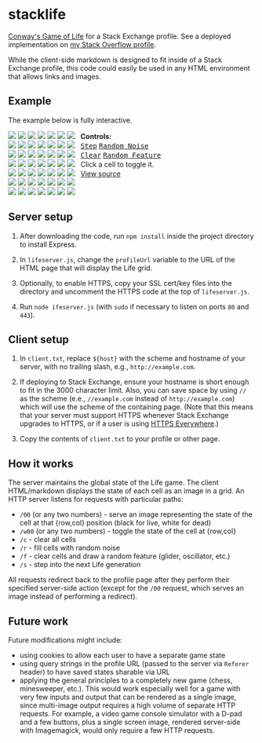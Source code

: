 stacklife
=========

[Conway's Game of Life](https://en.wikipedia.org/wiki/Conway%27s_game_of_life) for a Stack Exchange profile. See a deployed implementation on [my Stack Overflow profile](http://www.stackoverflow.com/users/710446/apsillers).

While the client-side markdown is designed to fit inside of a Stack Exchange profile, this code could easily be used in any HTML environment that allows links and images.

## Example

The example below is fully interactive.

[![](http://l.apsillers.com:8001/00)](http://l.apsillers.com:8001/w00)
[![](http://l.apsillers.com:8001/01)](http://l.apsillers.com:8001/w01)
[![](http://l.apsillers.com:8001/02)](http://l.apsillers.com:8001/w02)
[![](http://l.apsillers.com:8001/03)](http://l.apsillers.com:8001/w03)
[![](http://l.apsillers.com:8001/04)](http://l.apsillers.com:8001/w04)
[![](http://l.apsillers.com:8001/05)](http://l.apsillers.com:8001/w05)
[![](http://l.apsillers.com:8001/06)](http://l.apsillers.com:8001/w06)
&nbsp; **Controls:**<br>
[![](http://l.apsillers.com:8001/10)](http://l.apsillers.com:8001/w10)
[![](http://l.apsillers.com:8001/11)](http://l.apsillers.com:8001/w11)
[![](http://l.apsillers.com:8001/12)](http://l.apsillers.com:8001/w12)
[![](http://l.apsillers.com:8001/13)](http://l.apsillers.com:8001/w13)
[![](http://l.apsillers.com:8001/14)](http://l.apsillers.com:8001/w14)
[![](http://l.apsillers.com:8001/15)](http://l.apsillers.com:8001/w15)
[![](http://l.apsillers.com:8001/16)](http://l.apsillers.com:8001/w16)
&nbsp; [<kbd>Step</kbd>](http://l.apsillers.com:8001/s) [<kbd>Random Noise</kbd>](http://l.apsillers.com:8001/r)
<br>
[![](http://l.apsillers.com:8001/20)](http://l.apsillers.com:8001/w20)
[![](http://l.apsillers.com:8001/21)](http://l.apsillers.com:8001/w21)
[![](http://l.apsillers.com:8001/22)](http://l.apsillers.com:8001/w22)
[![](http://l.apsillers.com:8001/23)](http://l.apsillers.com:8001/w23)
[![](http://l.apsillers.com:8001/24)](http://l.apsillers.com:8001/w24)
[![](http://l.apsillers.com:8001/25)](http://l.apsillers.com:8001/w25)
[![](http://l.apsillers.com:8001/26)](http://l.apsillers.com:8001/w26)
&nbsp; [<kbd>Clear</kbd>](http://l.apsillers.com:8001/c) [<kbd>Random Feature</kbd></a>](http://l.apsillers.com:8001/f)<br>
[![](http://l.apsillers.com:8001/30)](http://l.apsillers.com:8001/w30)
[![](http://l.apsillers.com:8001/31)](http://l.apsillers.com:8001/w31)
[![](http://l.apsillers.com:8001/32)](http://l.apsillers.com:8001/w32)
[![](http://l.apsillers.com:8001/33)](http://l.apsillers.com:8001/w33)
[![](http://l.apsillers.com:8001/34)](http://l.apsillers.com:8001/w34)
[![](http://l.apsillers.com:8001/35)](http://l.apsillers.com:8001/w35)
[![](http://l.apsillers.com:8001/36)](http://l.apsillers.com:8001/w36)
&nbsp; Click a cell to toggle it.<br>
[![](http://l.apsillers.com:8001/40)](http://l.apsillers.com:8001/w40)
[![](http://l.apsillers.com:8001/41)](http://l.apsillers.com:8001/w41)
[![](http://l.apsillers.com:8001/42)](http://l.apsillers.com:8001/w42)
[![](http://l.apsillers.com:8001/43)](http://l.apsillers.com:8001/w43)
[![](http://l.apsillers.com:8001/44)](http://l.apsillers.com:8001/w44)
[![](http://l.apsillers.com:8001/45)](http://l.apsillers.com:8001/w45)
[![](http://l.apsillers.com:8001/46)](http://l.apsillers.com:8001/w46)
&nbsp; [View source](//github.com/apsillers/stacklife)<br>
[![](http://l.apsillers.com:8001/50)](http://l.apsillers.com:8001/w50)
[![](http://l.apsillers.com:8001/51)](http://l.apsillers.com:8001/w51)
[![](http://l.apsillers.com:8001/52)](http://l.apsillers.com:8001/w52)
[![](http://l.apsillers.com:8001/53)](http://l.apsillers.com:8001/w53)
[![](http://l.apsillers.com:8001/54)](http://l.apsillers.com:8001/w54)
[![](http://l.apsillers.com:8001/55)](http://l.apsillers.com:8001/w55)
[![](http://l.apsillers.com:8001/56)](http://l.apsillers.com:8001/w56)<br>
[![](http://l.apsillers.com:8001/60)](http://l.apsillers.com:8001/w60)
[![](http://l.apsillers.com:8001/61)](http://l.apsillers.com:8001/w61)
[![](http://l.apsillers.com:8001/62)](http://l.apsillers.com:8001/w62)
[![](http://l.apsillers.com:8001/63)](http://l.apsillers.com:8001/w63)
[![](http://l.apsillers.com:8001/64)](http://l.apsillers.com:8001/w64)
[![](http://l.apsillers.com:8001/65)](http://l.apsillers.com:8001/w65)
[![](http://l.apsillers.com:8001/66)](http://l.apsillers.com:8001/w66)

## Server setup

1. After downloading the code, run `npm install` inside the project directory to install Express.

2. In `lifeserver.js`, change the `profileUrl` variable to the URL of the HTML page that will display the Life grid.

3. Optionally, to enable HTTPS, copy your SSL cert/key files into the directory and uncomment the HTTPS code at the top of `lifeserver.js`.

3. Run `node ifeserver.js` (with `sudo` if necessary to listen on ports `80` and `443`).

## Client setup

1. In `client.txt`, replace `${host}` with the scheme and hostname of your server, with no trailing slash, e.g., `http://example.com`.

2. If deploying to Stack Exchange, ensure your hostname is short enough to fit in the 3000 character limit. Also, you can save space by using `//` as the scheme (e.e., `//example.com` instead of `http://example.com`) which will use the scheme of the containing page. (Note that this means that your server must support HTTPS whenever Stack Exchange upgrades to HTTPS, or if a user is using [HTTPS Everywhere](https://www.eff.org/https-everywhere).)

3. Copy the contents of `client.txt` to your profile or other page.

## How it works

The server maintains the global state of the Life game. The client HTML/markdown displays the state of each cell as an image in a grid. An HTTP server listens for requests with particular paths:

* `/00` (or any two numbers) - serve an image representing the state of the cell at that {row,col} position (black for live, white for dead)
* `/w00` (or any two numbers) - toggle the state of the cell at {row,col}
* `/c` - clear all cells
* `/r` - fill cells with random noise
* `/f` - clear cells and draw a random feature (glider, oscillator, etc.)
* `/s` - step into the next Life generation

All requests redirect back to the profile page after they perform their specified server-side action (except for the `/00` request, which serves an image instead of performing a redirect).

## Future work

Future modifications might include:

* using cookies to allow each user to have a separate game state
* using query strings in the profile URL (passed to the server via `Referer` header) to have saved states sharable via URL
* applying the general principles to a completely new game (chess, minesweeper, etc.). This would work especially well for a game with very few inputs and output that can be rendered as a single image, since multi-image output requires a high volume of separate HTTP requests. For example, a video game console simulator with a D-pad and a few buttons, plus a single screen image, rendered server-side with Imagemagick, would only require a few HTTP requests.

